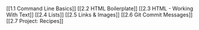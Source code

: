 [[1.1 Command Line Basics]]
[[2.2 HTML Boilerplate]]
[[2.3 HTML - Working With Text]]
[[2.4 Lists]]
[[2.5 Links & Images]]
[[2.6 Git Commit Messages]]
[[2.7 Project: Recipes]]


